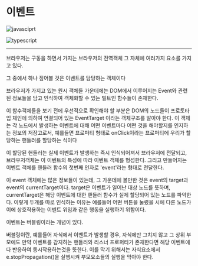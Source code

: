 # **이벤트**

![javasciprt](https://img.shields.io/badge/javascript-up%20to%20date-yellow)

![typescript](https://img.shields.io/badge/typescript-up%20to%20date-blue)

---

브라우저는 구동을 하면서 가지는 브라우저의 전역객체 그 자체에 여러가지 요소를 가지고 있다.

그 중에서 하나 짚어볼 것은 이벤트를 담당하는 객체이다

브라우저가 가지고 있는 원시 객체들 가운데에는 DOM에서 이루어지는 Event와 관련된 정보들을 담고 인식하여 객체화할 수 있는 빌트인 함수들이 존재한다.

이 함수객체들을 보기 전에 우선적으로 확인해야 할 부분은 DOM의 노드들이 프로토타입 체인에 의하여 연결되어 있는 EventTarget 이라는 객체구조를 알아야 한다. 이 객체는 각 노드에서 발생하는 이벤트에 대해 어떤 이벤트마다 어떤 것을 해야할지를 인지하는 정보의 저장고로서, 예를들면 프로퍼티 형태로 onClick이라는 프로퍼티에 우리가 할당하는 핸들러를 할당하는 식이다

이 할당된 핸들러는 실제 이벤트가 발생하는 즉시 인식되어져서 브라우저에 전달되고, 브라우저객체는 이 이벤트의 특성에 따라 이벤트 객체를 형성한다. 그리고 만들어지는 이벤트 객체를 핸들러 함수의 첫번째 인자로 'event'라는 형태로 전달한다.

이 event 객체에는 많은 정보들이 있는데, 그 가운데에 볼만한 것은 event의 target과 event의 currentTarget이다. target은 이벤트가 일어난 대상 노드를 뜻하며, currentTarget은 해당 이벤트에 대한 핸들러 함수가 실제 할당되어 있는 노드를 파악한다. 이렇게 두개를 따로 인식하는 이유는 예를들어 어떤 버튼을 눌렀을 시에 다른 노드가 이에 상호작용하는 이벤트 위임과 같은 행동을 실행하기 위함이다.

이벤트는 버블링이라는 개념이 있다.

버블링이란, 예를들어 자식에서 이벤트가 발생할 경우, 자식에만 그치지 않고 그 상위 부모에도 만약 이벤트를 감지하는 핸들러와 리스너 프로퍼티가 존재한다면 해당 이벤트에 다 반응하여 동시작용하는것을 뜻한다. 이를 막기 위해서는 자식요소에서 e.stopPropagation()을 실행시켜 부모요소들의 실행을 막아야 한다.

<done>
